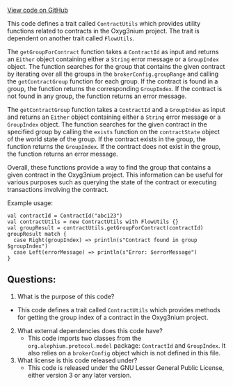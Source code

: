[View code on GitHub](https://github.com/alephium/alephium/flow/src/main/scala/org/alephium/flow/core/ContractUtils.scala)

This code defines a trait called `ContractUtils` which provides utility functions related to contracts in the Oxyg3nium project. The trait is dependent on another trait called `FlowUtils`. 

The `getGroupForContract` function takes a `ContractId` as input and returns an `Either` object containing either a `String` error message or a `GroupIndex` object. The function searches for the group that contains the given contract by iterating over all the groups in the `brokerConfig.groupRange` and calling the `getContractGroup` function for each group. If the contract is found in a group, the function returns the corresponding `GroupIndex`. If the contract is not found in any group, the function returns an error message.

The `getContractGroup` function takes a `ContractId` and a `GroupIndex` as input and returns an `Either` object containing either a `String` error message or a `GroupIndex` object. The function searches for the given contract in the specified group by calling the `exists` function on the `contractState` object of the world state of the group. If the contract exists in the group, the function returns the `GroupIndex`. If the contract does not exist in the group, the function returns an error message.

Overall, these functions provide a way to find the group that contains a given contract in the Oxyg3nium project. This information can be useful for various purposes such as querying the state of the contract or executing transactions involving the contract. 

Example usage:
```
val contractId = ContractId("abc123")
val contractUtils = new ContractUtils with FlowUtils {}
val groupResult = contractUtils.getGroupForContract(contractId)
groupResult match {
  case Right(groupIndex) => println(s"Contract found in group $groupIndex")
  case Left(errorMessage) => println(s"Error: $errorMessage")
}
```
## Questions: 
 1. What is the purpose of this code?
   - This code defines a trait called `ContractUtils` which provides methods for getting the group index of a contract in the Oxyg3nium project.
2. What external dependencies does this code have?
   - This code imports two classes from the `org.alephium.protocol.model` package: `ContractId` and `GroupIndex`. It also relies on a `brokerConfig` object which is not defined in this file.
3. What license is this code released under?
   - This code is released under the GNU Lesser General Public License, either version 3 or any later version.